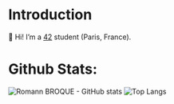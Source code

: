 # Introduction

👋 Hi! I’m a [42](https://www.42.fr/) student (Paris, France).

# Github Stats:

![Romann BROQUE - GitHub stats](https://github-readme-stats.vercel.app/api?username=romann-broque&hide=contribs,prs&show_icons=true&theme=dark)
![Top Langs](https://github-readme-stats.vercel.app/api/top-langs/?username=romann-broque&layout=compact&theme=dark)
